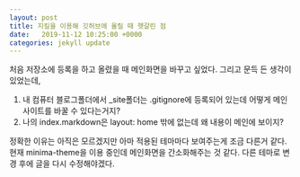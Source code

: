 ```yaml
---
layout: post
title: 지킬을 이용해 깃허브에 올릴 때 헷갈린 점
date:   2019-11-12 10:25:00 +0000
categories: jekyll update
---
```

처음 저장소에 등록을 하고 올렸을 때 메인화면을 바꾸고 싶었다. 그리고 문득 든 생각이 있었는데,

1. 내 컴퓨터 블로그폴더에서 _site폴더는 .gitignore에 등록되어 있는데 어떻게 메인 사이트를 바꿀 수 있다는거지?
2. 나의 index.markdown은 layout: home 밖에 없는데 왜 내용이 메인에 보이지?

정확한 이유는 아직은 모르겠지만 아마 적용된 테마마다 보여주는게 조금 다른거 같다. 현재 minima-theme을 이용 중인데 메인화면을 간소화해주는 것 같다.
다른 테마로 변경 후에 글을 다시 수정해야겠다.
